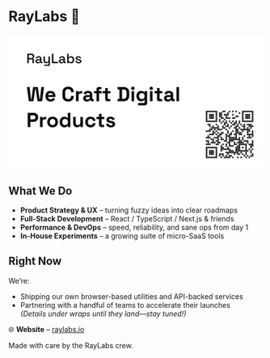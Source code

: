 # RayLabs 🚀

<picture>
  <source srcset="./og-image-dark.png" media="(prefers-color-scheme: dark)" />
  <source srcset="./og-image-light.png" media="(prefers-color-scheme: light)" />
  <img src="./og-image-light.png" alt="RayLabs OG banner" />
</picture>

## What We Do

- **Product Strategy & UX** – turning fuzzy ideas into clear roadmaps  
- **Full-Stack Development** – React / TypeScript / Next.js & friends  
- **Performance & DevOps** – speed, reliability, and sane ops from day 1  
- **In-House Experiments** – a growing suite of micro-SaaS tools

## Right Now

We’re:
- Shipping our own browser-based utilities and API-backed services  
- Partnering with a handful of teams to accelerate their launches  
*(Details under wraps until they land—stay tuned!)*

🌐 **Website** – [raylabs.io](https://raylabs.io)

Made with care by the RayLabs crew.
